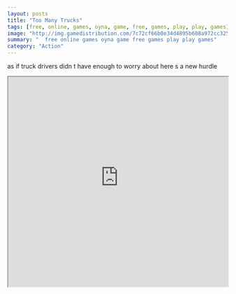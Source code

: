 ```yaml
---
layout: posts
title: "Too Many Trucks"
tags: [free, online, games, oyna, game, free, games, play, play, games]
image: "http://img.gamedistribution.com/7c72cf66b0e34d4895b608a972cc3259.jpg"
summary: "  free online games oyna game free games play play games"
category: "Action"
---
```


as if truck drivers didn t have enough to worry about here s a new hurdle

<iframe width="100%" height="480px;" src="http://flash.gamedistribution.com?game=7c72cf66b0e34d4895b608a972cc3259"></iframe>